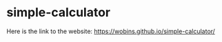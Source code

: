 # simple-calculator



Here is the link to the website: https://wobins.github.io/simple-calculator/
